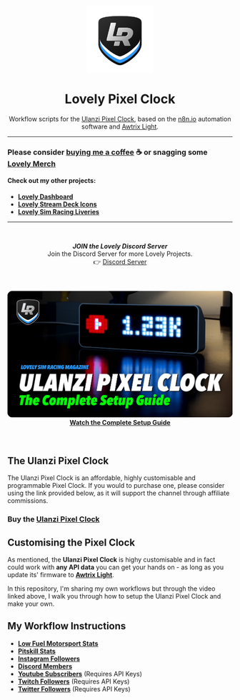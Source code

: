 <p align="center">
<img width="150" height="150" alt="Lovely Sim Racing" src="docs/images/lr-logo-small.png">
</p>

<h1 align="center">Lovely Pixel Clock</h1>

<p align="center">
Workflow scripts for the <a href="https://j76.me/PixelClock">Ulanzi Pixel Clock</a>, based on the <a href="https://n8n.io">n8n.io</a> automation software and <a href="https://blueforcer.github.io/awtrix-light/">Awtrix Light</a>.
</p>
 
---
 
### Please consider [buying me a coffee](https://j76.me/BuyMeCoffee) :coffee: or snagging some [Lovely Merch](https://j76.me/LSRStore) 

#### Check out my other projects:
* [**Lovely Dashboard**](https://j76.me/LSRDash)
* [**Lovely Stream Deck Icons**](https://j76.me/LSRIcons)
* [**Lovely Sim Racing Liveries**](https://j76.me/LSRLivery)

---

<br/>

<div align="center">
<p><strong><em>JOIN the Lovely Discord Server</em></strong><br/>
Join the Discord Server for more Lovely Projects.<br/>
👉 <a href="https://j76.me/LSRDiscord">Discord Server</a></p>
</div>

<br/>

<h4 align="center">
<a href="https://youtu.be/BWf04wWOLHE">
<img src="docs/images/LSRM - Ulanzi Pixel Clock.png" /><br/>
Watch the Complete Setup Guide
</a>
</h4> 

<br/>


## The Ulanzi Pixel Clock
The Ulanzi Pixel Clock is an affordable, highly customisable and programmable Pixel Clock. If you would to purchase one, please consider using the link provided below, as it will support the channel through affiliate commissions.

### Buy the <a href="https://j76.me/PixelClock">Ulanzi Pixel Clock</a>

## Customising the Pixel Clock
As mentioned, the **Ulanzi Pixel Clock** is highy customisable and in fact could work with **any API data** you can get your hands on - as long as you update its' firmware to [**Awtrix Light**](https://blueforcer.github.io/awtrix-light/). 

In this repository, I'm sharing my own workflows but through the video linked above, I walk you through how to setup the Ulanzi Pixel Clock and make your own.

## My Workflow Instructions

* [**Low Fuel Motorsport Stats**](docs/lfm_stats.md)
* [**Pitskill Stats**](docs/pitskill_stats.md)
* [**Instagram Followers**](docs/instagram_followers.md)
* [**Discord Members**](docs/discord_members.md)
* [**Youtube Subscribers**](docs/youtube_subscribers.md) (Requires API Keys)
* [**Twitch Followers**](docs/twitch_followers.md) (Requires API Keys)
* [**Twitter Followers**](docs/twitter_followers.md) (Requires API Keys)